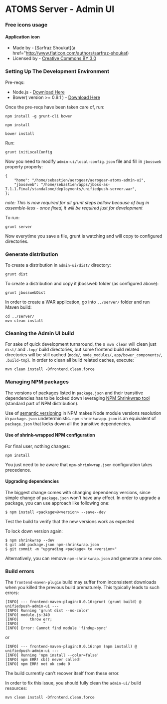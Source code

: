 # ATOMS Server - Admin UI

### Free icons usage
#### Application icon
* Made by - [Sarfraz Shoukat](a href="http://www.flaticon.com/authors/sarfraz-shoukat) 
* Licensed by - [Creative Commons BY 3.0](http://creativecommons.org/licenses/by/3.0/) 

### Setting Up The Development Environment

Pre-reqs:

* Node.js - [Download Here](http://nodejs.org/)
* Bower( version >= 0.9.1 ) - [Download Here](http://bower.io/)

Once the pre-reqs have been taken care of, run:

    npm install -g grunt-cli bower
    
    npm install

    bower install


Run:

    grunt initLocalConfig

Now you need to modify `admin-ui/local-config.json` file and fill in `jbossweb` property properly:

    {
        "home": "/home/sebastien/aerogear/aerogear-atoms-admin-ui",
        "jbossweb": "/home/sebastien/apps/jboss-as-7.1.1.Final/standalone/deployments/unifiedpush-server.war",
    };
    
_note:  This is now required for all grunt steps bellow because of bug in assemble-less - once fixed, it will be required just for development_

To run:

    grunt server
    
Now everytime you save a file, grunt is watching and will copy to configured directories.


### Generate distribution

To create a distribution in `admin-ui/dist/` directory:

    grunt dist
    
To create a distribution and copy it jbossweb folder (as configured above):

    grunt jbosswebDist
    
    
In order to create a WAR application, go into `../server/` folder and run Maven build:

    cd ../server/
    mvn clean install
    

### Cleaning the Admin UI build

For sake of quick development turnaround, the `$ mvn clean` will clean just `dist/` and `.tmp/` build directories, but some frontend build related directories will be still cached (`node/`, `node_modules/`, `app/bower_components/`, `.build-tmp`). In order to clean all build related caches, execute:

    mvn clean install -Dfrontend.clean.force


### Managing NPM packages

The versions of packages listed in `package.json` and their transitive dependencies has to be locked down leveraging [NPM Shrinkwrap tool](http://blog.nodejs.org/2012/02/27/managing-node-js-dependencies-with-shrinkwrap/) (standard part of NPM distribution).

Use of [semantic versioning](https://github.com/npm/node-semver) in NPM makes Node module versions resolution in `package.json` undeterministic. `npm-shrinkwrapp.json` is an equivalent of `package.json` that locks down all the transitive dependencies.

#### Use of shrink-wrapped NPM configuration

For final user, nothing changes:

    npm install

You just need to be aware that `npm-shrinkwrap.json` configuration takes precedence.

#### Upgrading dependencies

The biggest change comes with changing dependency versions, since simple change of `package.json` won't have any effect. In order to upgrade a package, you can use approach like following one:

    $ npm install <package>@<version> --save--dev

Test the build to verify that the new versions work as expected

To lock down version again:

    $ npm shrinkwrap --dev
    $ git add package.json npm-shrinkwrap.json
    $ git commit -m "upgrading <package> to <version>"

Alternatively, you can remove `npm-shrinkwrap.json` and generate a new one.

### Build errors

The `frontend-maven-plugin` build may suffer from inconsistent downloads when you killed the previous build prematurely. This typically leads to such errors:

    [INFO] --- frontend-maven-plugin:0.0.16:grunt (grunt build) @ unifiedpush-admin-ui ---
    [INFO] Running 'grunt dist --no-color'
    [INFO] module.js:340
    [INFO]     throw err;
    [INFO]           ^
    [INFO] Error: Cannot find module 'findup-sync'

or

    [INFO] --- frontend-maven-plugin:0.0.16:npm (npm install) @ unifiedpush-admin-ui ---
    [INFO] Running 'npm install --color=false'
    [INFO] npm ERR! cb() never called!
    [INFO] npm ERR! not ok code 0

The build currently can't recover itself from these error.

In order to fix this issue, you should fully clean the `admin-ui/` build resources:

    mvn clean install -Dfrontend.clean.force

